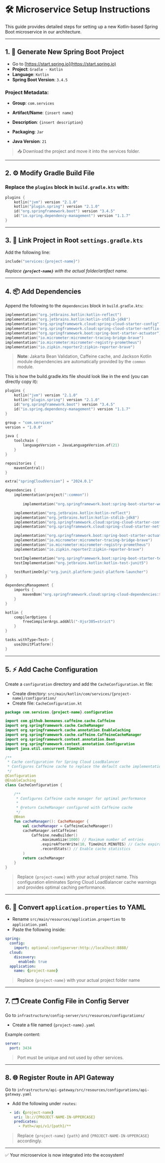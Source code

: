 # 🛠️ Microservice Setup Instructions

This guide provides detailed steps for setting up a new Kotlin-based Spring Boot microservice in our architecture.

---

## 1. 🧱 Generate New Spring Boot Project

* Go to [https://start.spring.io](https://start.spring.io)
* **Project**: `Gradle - Kotlin`
* **Language**: `Kotlin`
* **Spring Boot Version**: `3.4.5`

### Project Metadata:

* **Group**: `com.services`

* **Artifact/Name**: `{insert name}`

* **Description**: `{insert description}`

* **Packaging**: `Jar`

* **Java Version**: `21`

> 📥 Download the project and move it into the services folder.

---

## 2. ⚙️ Modify Gradle Build File

### Replace the `plugins` block in `build.gradle.kts` with:

```kotlin
plugins {
    kotlin("jvm") version "2.1.0"
    kotlin("plugin.spring") version "2.1.0"
    id("org.springframework.boot") version "3.4.5"
    id("io.spring.dependency-management") version "1.1.7"
}
```

---

## 3. 🔧 Link Project in Root `settings.gradle.kts`

Add the following line:

```kotlin
include("services:{project-name}")
```

*Replace **`{project-name}`** with the actual folder/artifact name.*

---

## 4. 📦 Add Dependencies

Append the following to the `dependencies` block in `build.gradle.kts`:

```kotlin
implementation("org.jetbrains.kotlin:kotlin-reflect")
implementation("org.jetbrains.kotlin:kotlin-stdlib-jdk8")
implementation("org.springframework.cloud:spring-cloud-starter-config")
implementation("org.springframework.cloud:spring-cloud-starter-netflix-eureka-client")
implementation("org.springframework.boot:spring-boot-starter-actuator")
implementation("io.micrometer:micrometer-tracing-bridge-brave")
implementation("io.micrometer:micrometer-registry-prometheus")
implementation("io.zipkin.reporter2:zipkin-reporter-brave")
```

> **Note**: Jakarta Bean Validation, Caffeine cache, and Jackson Kotlin module dependencies are automatically provided by the `common` module.

This is how the build.gradle.kts file should look like in the end (you can directly copy it):

```kotlin
plugins {
	kotlin("jvm") version "2.1.0"
	kotlin("plugin.spring") version "2.1.0"
	id("org.springframework.boot") version "3.4.5"
	id("io.spring.dependency-management") version "1.1.7"
}

group = "com.services"
version = "1.0.0"

java {
	toolchain {
		languageVersion = JavaLanguageVersion.of(21)
	}
}

repositories {
	mavenCentral()
}

extra["springCloudVersion"] = "2024.0.1"

dependencies {
	implementation(project(":common"))
    
        implementation("org.springframework.boot:spring-boot-starter-web")

	implementation("org.jetbrains.kotlin:kotlin-reflect")
	implementation("org.jetbrains.kotlin:kotlin-stdlib-jdk8")
	implementation("org.springframework.cloud:spring-cloud-starter-config")
	implementation("org.springframework.cloud:spring-cloud-starter-netflix-eureka-client")

	implementation("org.springframework.boot:spring-boot-starter-actuator")
	implementation("io.micrometer:micrometer-tracing-bridge-brave")
	implementation("io.micrometer:micrometer-registry-prometheus")
	implementation("io.zipkin.reporter2:zipkin-reporter-brave")

	testImplementation("org.springframework.boot:spring-boot-starter-test")
	testImplementation("org.jetbrains.kotlin:kotlin-test-junit5")

	testRuntimeOnly("org.junit.platform:junit-platform-launcher")
}

dependencyManagement {
	imports {
		mavenBom("org.springframework.cloud:spring-cloud-dependencies:${property("springCloudVersion")}")
	}
}

kotlin {
	compilerOptions {
		freeCompilerArgs.addAll("-Xjsr305=strict")
	}
}

tasks.withType<Test> {
	useJUnitPlatform()
}

```

---

## 5. ⚡ Add Cache Configuration

Create a `configuration` directory and add the `CacheConfiguration.kt` file:

* Create directory: `src/main/kotlin/com/services/{project-name}/configuration/`
* Create file: `CacheConfiguration.kt`

```kotlin
package com.services.{project-name}.configuration

import com.github.benmanes.caffeine.cache.Caffeine
import org.springframework.cache.CacheManager
import org.springframework.cache.annotation.EnableCaching
import org.springframework.cache.caffeine.CaffeineCacheManager
import org.springframework.context.annotation.Bean
import org.springframework.context.annotation.Configuration
import java.util.concurrent.TimeUnit

/**
 * Cache configuration for Spring Cloud LoadBalancer
 * Configures Caffeine cache to replace the default cache implementation
 */
@Configuration
@EnableCaching
class CacheConfiguration {

    /**
     * Configures Caffeine cache manager for optimal performance
     * 
     * @return CacheManager configured with Caffeine cache
     */
    @Bean
    fun cacheManager(): CacheManager {
        val cacheManager = CaffeineCacheManager()
        cacheManager.setCaffeine(
            Caffeine.newBuilder()
                .maximumSize(1000) // Maximum number of entries
                .expireAfterWrite(10, TimeUnit.MINUTES) // Cache expiration
                .recordStats() // Enable cache statistics
        )
        return cacheManager
    }
}
```

> Replace `{project-name}` with your actual project name. This configuration eliminates Spring Cloud LoadBalancer cache warnings and provides optimal caching performance.

---

## 6. 📄 Convert `application.properties` to YAML

* Rename `src/main/resources/application.properties` to `application.yaml`
* Paste the following inside:

```yaml
spring:
  config:
    import: optional:configserver:http://localhost:8888/
  cloud:
    discovery:
      enabled: true
  application:
    name: {project-name}
```

> Replace `{project-name}` with your actual project folder name

---

## 7. 🗂️ Create Config File in Config Server

Go to `infrastructure/config-server/src/resources/configurations/`

* Create a file named `{project-name}.yaml`

Example content:

```yaml
server:
  port: 3434
```

> Port must be unique and not used by other services.

---

## 8. 🌐 Register Route in API Gateway

Go to `infrastructure/api-gateway/src/resources/configurations/api-gateway.yaml`

* Add the following under `routes`:

```yaml
  - id: {project-name}
    uri: lb://{PROJECT-NAME-IN-UPPERCASE}
    predicates:
      - Path=/api/v1/{path}/**
```

> Replace `{project-name}` `{path}` and `{PROJECT-NAME-IN-UPPERCASE}` accordingly.

---

✅ Your microservice is now integrated into the ecosystem!

